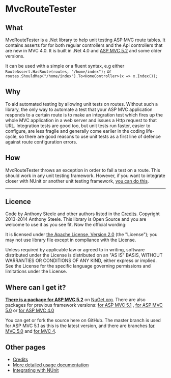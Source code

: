 # MvcRouteTester

## What

MvcRouteTester is a .Net library to help unit testing ASP MVC route tables. It contains asserts for for both regular controllers and the Api controllers that are new in MVC 4.0. It is built in .Net 4.0 and [ASP MVC 5.2](http://www.nuget.org/packages/MvcRouteTester.MVC5.2/) and some older versions.

It can be used with a simple or a fluent syntax, e.g either `RouteAssert.HasRoute(routes, "/home/index");` or `routes.ShouldMap("/home/index").To<HomeController>(x => x.Index());`

## Why

To aid automated testing by allowing unit tests on routes. Without such a library, the only way to automate a test that your ASP MVC application responds to a certain route is to make an integration test which fires up the whole MVC application in a web server and issues a Http request to that URL. Integration tests are good too, but unit tests run faster, easier to configure, are less fragile and generally come earlier in the coding life-cycle, so there are good reasons to use unit tests as a first line of defence against route configuration errors.

## How

MvcRouteTester throws an exception in order to fail a test on a route. This should work in any unit testing framework. However, if you want to integrate closer with NUnit or another unit testing framework, [you can do this](https://github.com/AnthonySteele/MvcRouteTester/wiki/Integrating-with-NUnit).
****
## Licence

Code by Anthony Steele and other authors listed in the [Credits](https://github.com/AnthonySteele/MvcRouteTester/wiki/Credits). Copyright 2013-2014 Anthony Steele. This library is Open Source and you are welcome to use it as you see fit. Now the official wording: 

It is licensed under [the Apache License, Version 2.0](http://www.apache.org/licenses/LICENSE-2.0.html) (the "License");
you may not use library file except in compliance with the License.

Unless required by applicable law or agreed to in writing, software
distributed under the License is distributed on an "AS IS" BASIS,
WITHOUT WARRANTIES OR CONDITIONS OF ANY KIND, either express or implied.
See the License for the specific language governing permissions and
limitations under the License.

## Where can I get it?

**[There is a package for ASP MVC 5.2](http://www.nuget.org/packages/MvcRouteTester.Mvc5.2/)** on [NuGet.org](http://www.nuget.org/). There are also packages for previous framework versions: [for ASP MVC 5.1](http://www.nuget.org/packages/MvcRouteTester.MVC5.1/) , [for ASP MVC 5.0](http://www.nuget.org/packages/MvcRouteTester.MVC5/) or [for ASP MVC 4.0](http://www.nuget.org/packages/MvcRouteTester/)

You can get or fork the source here on GitHub. The master branch is used for ASP MVC 5.1 as this is the latest version, and there are branches [for MVC 5.0](https://github.com/AnthonySteele/MvcRouteTester/tree/MVC5) and [for MVC 4](https://github.com/AnthonySteele/MvcRouteTester/tree/MVC4).

## Other pages

 - [Credits](https://github.com/AnthonySteele/MvcRouteTester/wiki/Credits)
 - [More detailed usage documentation](https://github.com/AnthonySteele/MvcRouteTester/wiki/Usage)
 - [Integrating with NUnit](https://github.com/AnthonySteele/MvcRouteTester/wiki/Integrating-with-NUnit)

